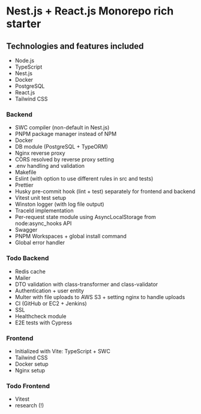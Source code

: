 # Nest.js + React.js Monorepo rich starter

## Technologies and features included

- Node.js
- TypeScript
- Nest.js
- Docker
- PostgreSQL
- React.js
- Tailwind CSS

### Backend

- SWC compiler (non-default in Nest.js)
- PNPM package manager instead of NPM
- Docker
- DB module (PostgreSQL + TypeORM)
- Nginx reverse proxy
- CORS resolved by reverse proxy setting
- .env handling and validation
- Makefile
- Eslint (with option to use different rules in src and tests)
- Prettier
- Husky pre-commit hook (lint + test) separately for frontend and backend
- Vitest unit test setup
- Winston logger (with log file output)
- TraceId implementation
- Per-request state module using AsyncLocalStorage from node:async_hooks API
- Swagger
- PNPM Workspaces + global install command
- Global error handler

### Todo Backend

- Redis cache
- Mailer
- DTO validation with class-transformer and class-validator
- Authentication + user entity
- Multer with file uploads to AWS S3 + setting nginx to handle uploads
- CI (GitHub or EC2 + Jenkins)
- SSL
- Healthcheck module
- E2E tests with Cypress

### Frontend

- Initialized with Vite: TypeScript + SWC
- Tailwind CSS
- Docker setup
- Nginx setup

### Todo Frontend

- Vitest
- research (!)
